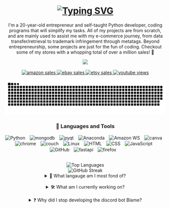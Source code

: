 <!-- Introduction -->

<h1 align="center">
  <a href="https://git.io/typing-svg">
    <img src="https://readme-typing-svg.demolab.com?font=Noto+Sans&size=32&duration=2300&pause=1000&color=DCDCDC&random=false&width=800&lines=Hi%2C+welcome+to+my+profile+%F0%9F%91%8B;I+code+for+fun+or+when+it+is+practical." alt="Typing SVG" />
  </a>
</h1>

<div align="center">
  <p>
    I'm a 20-year-old entrepreneur and self-taught Python developer, coding programs that will simplify my tasks. All of my projects are from scratch, and are mainly used to assist me with my e-commerce journey, from data transfer/retrieval to trademark infringement through metatags. Beyond entrepreneurship, some projects are just for the fun of coding. Checkout some of my stores with a whopping total of over a million sales! 🚀
  </p>

<p align="center">  
<img src="https://komarev.com/ghpvc/?username=inadvertently">
</p>

  <p>
    <a href="https://www.amazon.com/s?i=merchant-items&me=A16YOLU8LSCRLA">
      <img alt="amazon sales" title="check my amazon storefront" src="https://custom-icon-badges.demolab.com/badge/Amazon-2.2m-blue.svg?logo=amazon&logoColor=white&style=for-the-badge&labelColor=232f3e"/>
    </a> 
    <a href="https://www.ebay.com/str/leiscosmetics">
      <img alt="ebay sales" title="check my ebay store" src="https://custom-icon-badges.demolab.com/badge/Ebay-410k-C48C02.svg?logo=ebay&logoColor=white&style=for-the-badge&labelColor=f5af02"/>
    </a> 
    <a href="https://www.etsy.com/shop/AromaDepotInc">
      <img alt="etsy sales" title="check my etsy store" src="https://custom-icon-badges.demolab.com/badge/Etsy-71k-FEF0E6.svg?logo=etsy&logoColor=white&style=for-the-badge&labelColor=F56400"/>
    </a> 
    <a href="https://github.com/inadvertently?tab=repositories&sort=stargazers">
    <a href="https://www.youtube.com/@aromadepot1">
      <img alt="youtube views" title="YouTube views" src="https://custom-icon-badges.demolab.com/youtube/channel/views/UCzjqRrKv-hUzLGav-5X7_xA?color=%23E1AD0E&logo=eye&logoColor=white&style=for-the-badge&labelColor=C79600"/>
    </a> 
  </p>
</div>



<div align="center">
  <picture>
    <source media="(prefers-color-scheme: dark)" srcset="https://raw.githubusercontent.com/platane/platane/output/github-contribution-grid-snake-dark.svg">
    <source media="(prefers-color-scheme: light)" srcset="https://raw.githubusercontent.com/platane/platane/output/github-contribution-grid-snake.svg">
    <img alt="github contribution grid snake animation" src="https://raw.githubusercontent.com/platane/platane/output/github-contribution-grid-snake.svg">
  </picture>
</div>


<div align="center">
  <h3>🧰 Languages and Tools</h3>
  
  <img align="center" alt="Python" width="30px" style="padding-right:10px;" src="https://cdn.jsdelivr.net/gh/devicons/devicon/icons/python/python-plain.svg" />
  <img align="center" alt="mongodb" width="30px" style="padding-right:10px;" src="https://cdn.jsdelivr.net/gh/devicons/devicon/icons/mongodb/mongodb-original.svg" />
  <img align="center" alt="pyqt" width="30px" style="padding-right:10px;" src="https://cdn.jsdelivr.net/gh/devicons/devicon/icons/qt/qt-original.svg" />
  <img align="center" alt="Anaconda" width="30px" style="padding-right:10px;" src="https://cdn.jsdelivr.net/gh/devicons/devicon/icons/anaconda/anaconda-original.svg"/>
  <img align="center" alt="Amazon WS" width="30px" style="padding-right:10px;" src="https://cdn.jsdelivr.net/gh/devicons/devicon/icons/amazonwebservices/amazonwebservices-original.svg" />
  <img align="center" alt="canva" width="30px" style="padding-right:10px;" src="https://cdn.jsdelivr.net/gh/devicons/devicon/icons/canva/canva-original.svg" />
  <img align="center" alt="chrome" width="30px" style="padding-right:10px;" src="https://cdn.jsdelivr.net/gh/devicons/devicon/icons/chrome/chrome-original.svg" />
  <img align="center" alt="couch" width="30px" style="padding-right:10px;" src="https://cdn.jsdelivr.net/gh/devicons/devicon/icons/couchdb/couchdb-original.svg" />
  <img align="center" alt="Linux" width="30px" style="padding-right:10px;" src="https://cdn.jsdelivr.net/gh/devicons/devicon/icons/linux/linux-original.svg" />
  <img align="center" alt="HTML" width="30px" style="padding-right:10px;" src="https://cdn.jsdelivr.net/gh/devicons/devicon/icons/html5/html5-plain.svg" />
  <img align="center" alt="CSS" width="30px" style="padding-right:10px;" src="https://cdn.jsdelivr.net/gh/devicons/devicon/icons/css3/css3-plain.svg" />
  <img align="center" alt="JavaScript" width="30px" style="padding-right:10px;" src="https://cdn.jsdelivr.net/gh/devicons/devicon/icons/javascript/javascript-plain.svg" />
  <img align="center" alt="GitHub" width="30px" style="padding-right:10px;" src="https://cdn.jsdelivr.net/gh/devicons/devicon/icons/github/github-original.svg" />
  <img align="center" alt="fastapi" width="30px" style="padding-right:10px;" src="https://cdn.jsdelivr.net/gh/devicons/devicon/icons/fastapi/fastapi-original.svg" />
  <img align="center" alt="firefox" width="30px" style="padding-right:10px;" src="https://cdn.jsdelivr.net/gh/devicons/devicon/icons/firefox/firefox-original.svg" />
  <img align="center"

<br><br>


<div align="center">
  <img src="https://github-readme-stats.vercel.app/api/top-langs/?username=inadvertently&hide=TeX&layout=compact&theme=dark&bg_color=0d1117&hide_border=true" alt="Top Languages" />
</div>


<div align="center">
  <img src="https://github-readme-streak-stats.herokuapp.com/?user=inadvertently&hide=TeX&layout=compact&theme=codeSTACKr&bg_color=0d1117&hide_border=true" alt="GitHub Streak" />
</div>


<details>
  <summary>🚀 What langauge am I most fond of?</summary>

  <p><img src="https://github.com/SP-XD/SP-XD/blob/main/images/python-icon.png" width="25" /> &nbsp; If you can't tell by my repos already, I love Python.</p>
</details>

<br>

<details>
  <summary>🛠️ What am I currently working on?</summary>

  <p><img src="https://github.com/SP-XD/SP-XD/blob/main/images/Developer.gif?raw=true" width="25" /> &nbsp; I am currently working on an Etsy application that tracks competitor listings prices, descriptions, and SEO's. Upon the change of any of this data, it is stored and emailed to myself.</p>
</details>

<br>

<details>
  <summary>❓ Why did I stop developing the discord bot Blame?</summary>

  <p><img src="https://github.com/SP-XD/SP-XD/blob/main/images/message.gif?raw=true" width="25" /> &nbsp; Blame was made for fun amongst me and my friends with very little intents to grow it. Upon its first year, we hit over 11k servers and over 8 million users. There were days where we'd have over 10k commands executed. I wasn't really prepared for this nor was I fond of scalability. As problems arose and I began to get busier in life, I stepped away from the project.</p>
</details>

